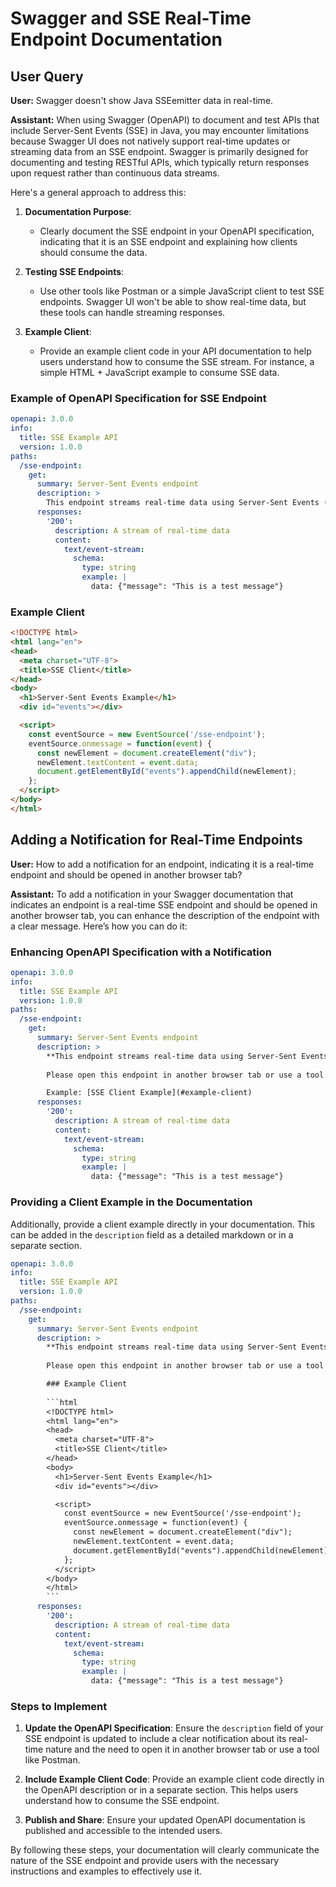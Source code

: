 
# Swagger and SSE Real-Time Endpoint Documentation

## User Query

**User:** Swagger doesn't show Java SSEemitter data in real-time.

**Assistant:** When using Swagger (OpenAPI) to document and test APIs that include Server-Sent Events (SSE) in Java, you may encounter limitations because Swagger UI does not natively support real-time updates or streaming data from an SSE endpoint. Swagger is primarily designed for documenting and testing RESTful APIs, which typically return responses upon request rather than continuous data streams.

Here's a general approach to address this:

1. **Documentation Purpose**:
   - Clearly document the SSE endpoint in your OpenAPI specification, indicating that it is an SSE endpoint and explaining how clients should consume the data.

2. **Testing SSE Endpoints**:
   - Use other tools like Postman or a simple JavaScript client to test SSE endpoints. Swagger UI won't be able to show real-time data, but these tools can handle streaming responses.

3. **Example Client**:
   - Provide an example client code in your API documentation to help users understand how to consume the SSE stream. For instance, a simple HTML + JavaScript example to consume SSE data.

### Example of OpenAPI Specification for SSE Endpoint

```yaml
openapi: 3.0.0
info:
  title: SSE Example API
  version: 1.0.0
paths:
  /sse-endpoint:
    get:
      summary: Server-Sent Events endpoint
      description: >
        This endpoint streams real-time data using Server-Sent Events (SSE). Clients should use an EventSource object to consume the data.
      responses:
        '200':
          description: A stream of real-time data
          content:
            text/event-stream:
              schema:
                type: string
                example: |
                  data: {"message": "This is a test message"}
```

### Example Client

```html
<!DOCTYPE html>
<html lang="en">
<head>
  <meta charset="UTF-8">
  <title>SSE Client</title>
</head>
<body>
  <h1>Server-Sent Events Example</h1>
  <div id="events"></div>

  <script>
    const eventSource = new EventSource('/sse-endpoint');
    eventSource.onmessage = function(event) {
      const newElement = document.createElement("div");
      newElement.textContent = event.data;
      document.getElementById("events").appendChild(newElement);
    };
  </script>
</body>
</html>
```

## Adding a Notification for Real-Time Endpoints

**User:** How to add a notification for an endpoint, indicating it is a real-time endpoint and should be opened in another browser tab?

**Assistant:** To add a notification in your Swagger documentation that indicates an endpoint is a real-time SSE endpoint and should be opened in another browser tab, you can enhance the description of the endpoint with a clear message. Here’s how you can do it:

### Enhancing OpenAPI Specification with a Notification

```yaml
openapi: 3.0.0
info:
  title: SSE Example API
  version: 1.0.0
paths:
  /sse-endpoint:
    get:
      summary: Server-Sent Events endpoint
      description: >
        **This endpoint streams real-time data using Server-Sent Events (SSE).**
        
        Please open this endpoint in another browser tab or use a tool that supports SSE such as Postman.

        Example: [SSE Client Example](#example-client)
      responses:
        '200':
          description: A stream of real-time data
          content:
            text/event-stream:
              schema:
                type: string
                example: |
                  data: {"message": "This is a test message"}
```

### Providing a Client Example in the Documentation

Additionally, provide a client example directly in your documentation. This can be added in the `description` field as a detailed markdown or in a separate section.

```yaml
openapi: 3.0.0
info:
  title: SSE Example API
  version: 1.0.0
paths:
  /sse-endpoint:
    get:
      summary: Server-Sent Events endpoint
      description: >
        **This endpoint streams real-time data using Server-Sent Events (SSE).**
        
        Please open this endpoint in another browser tab or use a tool that supports SSE such as Postman.

        ### Example Client
        
        ```html
        <!DOCTYPE html>
        <html lang="en">
        <head>
          <meta charset="UTF-8">
          <title>SSE Client</title>
        </head>
        <body>
          <h1>Server-Sent Events Example</h1>
          <div id="events"></div>

          <script>
            const eventSource = new EventSource('/sse-endpoint');
            eventSource.onmessage = function(event) {
              const newElement = document.createElement("div");
              newElement.textContent = event.data;
              document.getElementById("events").appendChild(newElement);
            };
          </script>
        </body>
        </html>
        ```
      responses:
        '200':
          description: A stream of real-time data
          content:
            text/event-stream:
              schema:
                type: string
                example: |
                  data: {"message": "This is a test message"}
```

### Steps to Implement

1. **Update the OpenAPI Specification**: Ensure the `description` field of your SSE endpoint is updated to include a clear notification about its real-time nature and the need to open it in another browser tab or use a tool like Postman.
   
2. **Include Example Client Code**: Provide an example client code directly in the OpenAPI description or in a separate section. This helps users understand how to consume the SSE endpoint.

3. **Publish and Share**: Ensure your updated OpenAPI documentation is published and accessible to the intended users.

By following these steps, your documentation will clearly communicate the nature of the SSE endpoint and provide users with the necessary instructions and examples to effectively use it.
